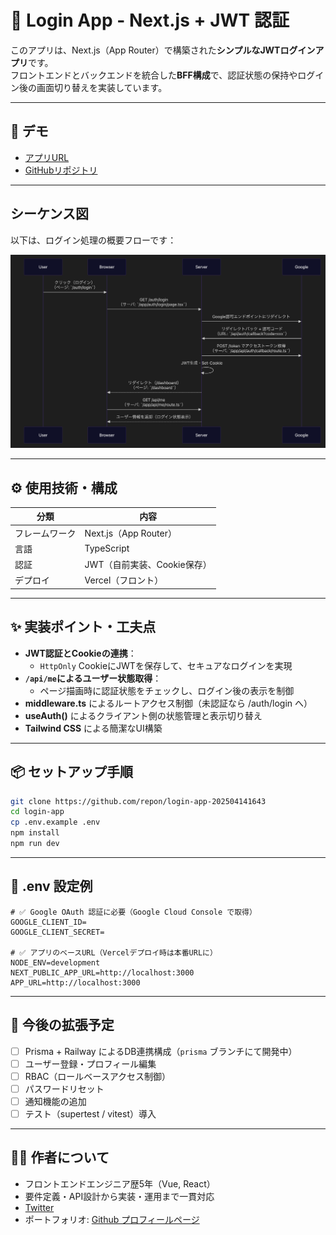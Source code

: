 # 🔐 Login App - Next.js + JWT 認証

このアプリは、Next.js（App Router）で構築された**シンプルなJWTログインアプリ**です。  
フロントエンドとバックエンドを統合した**BFF構成**で、認証状態の保持やログイン後の画面切り替えを実装しています。

---

## 🚀 デモ

- [アプリURL](https://login-app-murex-kappa.vercel.app/)
- [GitHubリポジトリ](https://github.com/repon/login-app-202504141643)

---

## シーケンス図

以下は、ログイン処理の概要フローです：

![ログインシーケンス図](dev-docs/sequence-login.png)

---

## ⚙️ 使用技術・構成

| 分類           | 内容                        |
| -------------- | --------------------------- |
| フレームワーク | Next.js（App Router）       |
| 言語           | TypeScript                  |
| 認証           | JWT（自前実装、Cookie保存） |
| デプロイ       | Vercel（フロント）          |

---

## ✨ 実装ポイント・工夫点

- **JWT認証とCookieの連携**：
  - `HttpOnly` CookieにJWTを保存して、セキュアなログインを実現
- **`/api/me`によるユーザー状態取得**：
  - ページ描画時に認証状態をチェックし、ログイン後の表示を制御
- **middleware.ts** によるルートアクセス制御（未認証なら /auth/login へ）
- **useAuth()** によるクライアント側の状態管理と表示切り替え
- **Tailwind CSS** による簡潔なUI構築

---

## 📦 セットアップ手順

```bash
git clone https://github.com/repon/login-app-202504141643
cd login-app
cp .env.example .env
npm install
npm run dev
```

---

## 📁 .env 設定例

```env
# ✅ Google OAuth 認証に必要（Google Cloud Console で取得）
GOOGLE_CLIENT_ID=
GOOGLE_CLIENT_SECRET=

# ✅ アプリのベースURL（Vercelデプロイ時は本番URLに）
NODE_ENV=development
NEXT_PUBLIC_APP_URL=http://localhost:3000
APP_URL=http://localhost:3000
```

---

## 🧪 今後の拡張予定

- [ ] Prisma + Railway によるDB連携構成（`prisma` ブランチにて開発中）
- [ ] ユーザー登録・プロフィール編集
- [ ] RBAC（ロールベースアクセス制御）
- [ ] パスワードリセット
- [ ] 通知機能の追加
- [ ] テスト（supertest / vitest）導入

---

## 🧑‍💻 作者について

- フロントエンドエンジニア歴5年（Vue, React）
- 要件定義・API設計から実装・運用まで一貫対応
- [Twitter](https://x.com/ha20250121)
- ポートフォリオ: [Github プロフィールページ](https://github.com/repon)
